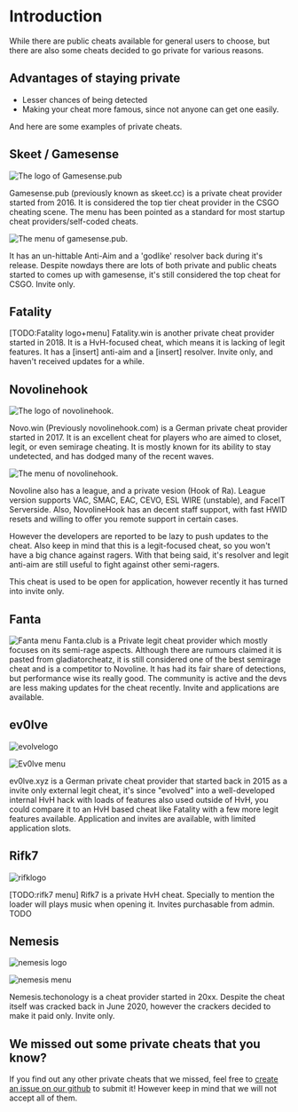 # Introduction

While there are public cheats available for general users to choose, but there are also some cheats decided to go private for various reasons.

## Advantages of staying private

* Lesser chances of being detected
* Making your cheat more famous, since not anyone can get one easily.

And here are some examples of private cheats.

## Skeet / Gamesense

![The logo of Gamesense.pub](https://i.imgur.com/7JO0tRh.png)

Gamesense.pub \(previously known as skeet.cc\) is a private cheat provider started from 2016. It is considered the top tier cheat provider in the CSGO cheating scene. The menu has been pointed as a standard for most startup cheat providers/self-coded cheats.

![The menu of gamesense.pub. ](https://i.imgur.com/AWQRRDE.png)

It has an un-hittable Anti-Aim and a 'godlike' resolver back during it's release. Despite nowdays there are lots of both private and public cheats started to comes up with gamesense, it's still considered the top cheat for CSGO. Invite only.

## Fatality

\[TODO:Fatality logo+menu\] Fatality.win is another private cheat provider started in 2018. It is a HvH-focused cheat, which means it is lacking of legit features. It has a \[insert\] anti-aim and a \[insert\] resolver. Invite only, and haven't received updates for a while.

## Novolinehook

![The logo of novolinehook.](https://i.imgur.com/fQBhoD4.png)

Novo.win \(Previously novolinehook.com\) is a German private cheat provider started in 2017. It is an excellent cheat for players who are aimed to closet, legit, or even semirage cheating. It is mostly known for its ability to stay undetected, and has dodged many of the recent waves.

![The menu of novolinehook.](https://image.prntscr.com/image/d3y5BHiwQ0eHrEgLJN2E8g.png)

Novoline also has a league, and a private vesion \(Hook of Ra\). League version supports VAC, SMAC, EAC, CEVO, ESL WIRE \(unstable\), and FaceIT Serverside. Also, NovolineHook has an decent staff support, with fast HWID resets and willing to offer you remote support in certain cases.

However the developers are reported to be lazy to push updates to the cheat. Also keep in mind that this is a legit-focused cheat, so you won't have a big chance against ragers. With that being said, it's resolver and legit anti-aim are still useful to fight against other semi-ragers.

This cheat is used to be open for application, however recently it has turned into invite only.

## Fanta

![Fanta menu](https://xtremecheats.gg/uploads/threads/thread_c4598093e0a7a240c7fce0defc23ecc3.jpeg) Fanta.club is a Private legit cheat provider which mostly focuses on its semi-rage aspects. Although there are rumours claimed it is pasted from gladiatorcheatz, it is still considered one of the best semirage cheat and is a competitor to Novoline. It has had its fair share of detections, but performance wise its really good. The community is active and the devs are less making updates for the cheat recently. Invite and applications are available.

## ev0lve

![evolvelogo](https://i.imgur.com/pBnYldx.png)

![Ev0lve menu](https://i.imgur.com/z1ybnxm.png)

ev0lve.xyz is a German private cheat provider that started back in 2015 as a invite only external legit cheat, it's since "evolved" into a well-developed internal HvH hack with loads of features also used outside of HvH, you could compare it to an HvH based cheat like Fatality with a few more legit features available. Application and invites are available, with limited application slots.

## Rifk7

![rifklogo](https://i.imgur.com/Exun366.png)

\[TODO:rifk7 menu\] Rifk7 is a private HvH cheat. Specially to mention the loader will plays music when opening it. Invites purchasable from admin. TODO

## Nemesis

![nemesis logo](https://i.ytimg.com/vi/HVYzvXcDsk8/maxresdefault.jpg)

![nemesis menu](https://i.imgur.com/Oiv5hpv.png)

Nemesis.techonology is a cheat provider started in 20xx. Despite the cheat itself was cracked back in June 2020, however the crackers decided to make it paid only. Invite only.

## We missed out some private cheats that you know?

If you find out any other private cheats that we missed, feel free to [create an issue on our github](https://github.com/csgohacks/master-guide/issues) to submit it! However keep in mind that we will not accept all of them.

